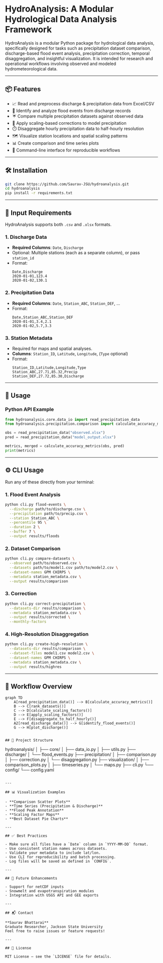 
# HydroAnalysis: A Modular Hydrological Data Analysis Framework

HydroAnalysis is a modular Python package for hydrological data analysis, specifically designed for tasks such as precipitation dataset comparison, discharge-based flood event analysis, precipitation correction, temporal disaggregation, and insightful visualization. It is intended for research and operational workflows involving observed and modeled hydrometeorological data.

---

## 📦 Features

- 📈 Read and preprocess discharge & precipitation data from Excel/CSV
- 🌊 Identify and analyze flood events from discharge records
- ☔ Compare multiple precipitation datasets against observed data
- 🔧 Apply scaling-based corrections to model precipitation
- ⏱️ Disaggregate hourly precipitation data to half-hourly resolution
- 🗺️ Visualize station locations and spatial scaling patterns
- 📊 Create comparison and time series plots
- 🔀 Command-line interface for reproducible workflows

---

## 🛠️ Installation

```bash
git clone https://github.com/Saurav-JSU/hydroanalysis.git
cd hydroanalysis
pip install -r requirements.txt
```

---

## 📂 Input Requirements

HydroAnalysis supports both `.csv` and `.xlsx` formats.

### 1. **Discharge Data**
- **Required Columns**: `Date`, `Discharge`
- Optional: Multiple stations (each as a separate column), or pass `station_id`
- Format:
    ```csv
    Date,Discharge
    2020-01-01,123.4
    2020-01-02,130.1
    ```

### 2. **Precipitation Data**
- **Required Columns**: `Date`, `Station_ABC`, `Station_DEF`, ...
- Format:
    ```csv
    Date,Station_ABC,Station_DEF
    2020-01-01,3.4,2.1
    2020-01-02,5.7,3.3
    ```

### 3. **Station Metadata**
- Required for maps and spatial analyses.
- **Columns**: `Station_ID`, `Latitude`, `Longitude`, (`Type` optional)
- Format:
    ```csv
    Station_ID,Latitude,Longitude,Type
    Station_ABC,27.71,85.32,Precip
    Station_DEF,27.72,85.30,Discharge
    ```

---

## 🚀 Usage

### Python API Example

```python
from hydroanalysis.core.data_io import read_precipitation_data
from hydroanalysis.precipitation.comparison import calculate_accuracy_metrics

obs = read_precipitation_data("observed.xlsx")
pred = read_precipitation_data("model_output.xlsx")

metrics, merged = calculate_accuracy_metrics(obs, pred)
print(metrics)
```

---

## ⚙️ CLI Usage

Run any of these directly from your terminal:

### 1. **Flood Event Analysis**
```bash
python cli.py flood-events \
  --discharge path/to/discharge.csv \
  --precipitation path/to/precip.csv \
  --station Station_ABC \
  --percentile 95 \
  --duration 2 \
  --buffer 7 \
  --output results/floods
```

### 2. **Dataset Comparison**
```bash
python cli.py compare-datasets \
  --observed path/to/observed.csv \
  --datasets path/to/model1.csv path/to/model2.csv \
  --dataset-names GPM CHIRPS \
  --metadata station_metadata.csv \
  --output results/comparison
```

### 3. **Correction**
```bash
python cli.py correct-precipitation \
  --datasets-dir results/comparison \
  --metadata station_metadata.csv \
  --output results/corrected \
  --monthly-factors
```

### 4. **High-Resolution Disaggregation**
```bash
python cli.py create-high-resolution \
  --datasets-dir results/comparison \
  --dataset-files model1.csv model2.csv \
  --dataset-names GPM CHIRPS \
  --metadata station_metadata.csv \
  --output results/highres
```

---

## 🔁 Workflow Overview

```mermaid
graph TD
    A[read_precipitation_data()] --> B[calculate_accuracy_metrics()]
    B --> C[rank_datasets()]
    C --> D[calculate_scaling_factors()]
    D --> E[apply_scaling_factors()]
    E --> F[disaggregate_to_half_hourly()]
    A2[read_discharge_data()] --> G[identify_flood_events()]
    G --> H[plot_discharge()]


## 📁 Project Structure

```
hydroanalysis/
│
├── core/
│   ├── data_io.py
│   ├── utils.py
├── discharge/
│   └── flood_events.py
├── precipitation/
│   ├── comparison.py
│   ├── correction.py
│   └── disaggregation.py
├── visualization/
│   ├── comparison_plots.py
│   ├── timeseries.py
│   └── maps.py
├── cli.py
└── config/
    └── config.yaml
```

---

## 📊 Visualization Examples

- **Comparison Scatter Plots**
- **Time Series (Precipitation & Discharge)**
- **Flood Peak Annotation**
- **Scaling Factor Maps**
- **Best Dataset Pie Charts**

---

## ✅ Best Practices

- Make sure all files have a `Date` column in `YYYY-MM-DD` format.
- Use consistent station names across datasets.
- Validate your metadata to include lat/lon.
- Use CLI for reproducibility and batch processing.
- Log files will be saved as defined in `CONFIG`.

---

## 🧠 Future Enhancements

- Support for netCDF inputs
- Snowmelt and evapotranspiration modules
- Integration with USGS API and GEE exports

---

## 📬 Contact

**Saurav Bhattarai**  
Graduate Researcher, Jackson State University  
Feel free to raise issues or feature requests!

---

## 📄 License

MIT License – see the `LICENSE` file for details.
